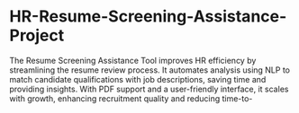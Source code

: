 # HR-Resume-Screening-Assistance-Project
The Resume Screening Assistance Tool improves HR efficiency by streamlining the resume review process. It automates analysis using NLP to match candidate qualifications with job descriptions, saving time and providing insights. With PDF support and a user-friendly interface, it scales with growth, enhancing recruitment quality and reducing time-to-

